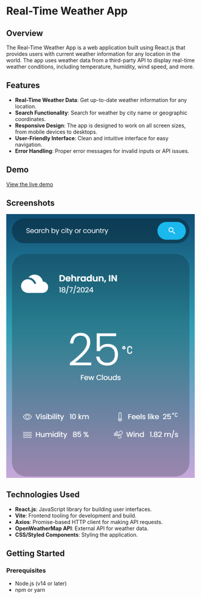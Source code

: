 # Real-Time Weather App

## Overview

The Real-Time Weather App is a web application built using React.js that provides users with current weather information for any location in the world. The app uses weather data from a third-party API to display real-time weather conditions, including temperature, humidity, wind speed, and more.

## Features

- **Real-Time Weather Data**: Get up-to-date weather information for any location.
- **Search Functionality**: Search for weather by city name or geographic coordinates.
- **Responsive Design**: The app is designed to work on all screen sizes, from mobile devices to desktops.
- **User-Friendly Interface**: Clean and intuitive interface for easy navigation.
- **Error Handling**: Proper error messages for invalid inputs or API issues.

## Demo

[View the live demo](https://adii-10.github.io/weather-app/)


## Screenshots

![Screenshot 1](./pic/pic1.png)

## Technologies Used

- **React.js**: JavaScript library for building user interfaces.
- **Vite**: Frontend tooling for development and build.
- **Axios**: Promise-based HTTP client for making API requests.
- **OpenWeatherMap API**: External API for weather data.
- **CSS/Styled Components**: Styling the application.

## Getting Started

### Prerequisites

- Node.js (v14 or later)
- npm or yarn
